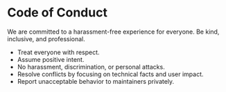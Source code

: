 # Code of Conduct

We are committed to a harassment-free experience for everyone. Be kind, inclusive, and professional.

- Treat everyone with respect.
- Assume positive intent.
- No harassment, discrimination, or personal attacks.
- Resolve conflicts by focusing on technical facts and user impact.
- Report unacceptable behavior to maintainers privately.
